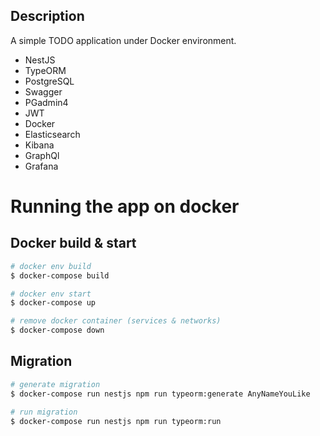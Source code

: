 
## Description

A simple TODO application under Docker environment.
* NestJS
* TypeORM
* PostgreSQL
* Swagger
* PGadmin4
* JWT
* Docker
* Elasticsearch
* Kibana
* GraphQl
* Grafana


# Running the app on docker
## Docker build & start

```bash
# docker env build
$ docker-compose build

# docker env start
$ docker-compose up

# remove docker container (services & networks)
$ docker-compose down
```
## Migration

```bash
# generate migration
$ docker-compose run nestjs npm run typeorm:generate AnyNameYouLike

# run migration
$ docker-compose run nestjs npm run typeorm:run
```
